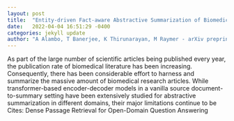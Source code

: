 ```yaml
---
layout: post
title:  "Entity-driven Fact-aware Abstractive Summarization of Biomedical Literature"
date:   2022-04-04 16:51:29 -0400
categories: jekyll update
author: "A Alambo, T Banerjee, K Thirunarayan, M Raymer - arXiv preprint arXiv:2203.15959, 2022"
---
```

As part of the large number of scientific articles being published every year, the publication rate of biomedical literature has been increasing. Consequently, there has been considerable effort to harness and summarize the massive amount of biomedical research articles. While transformer-based encoder-decoder models in a vanilla source document-to-summary setting have been extensively studied for abstractive summarization in different domains, their major limitations continue to be Cites: Dense Passage Retrieval for Open-Domain Question Answering